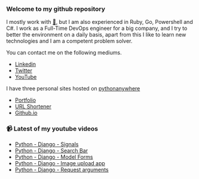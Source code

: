 ### Welcome to my github repository

I mostly work with [:snake:](https://www.python.org/), but I am also experienced in Ruby, Go, Powershell and C#. I work as a Full-Time DevOps engineer for a big company, and I try to better the environment on a daily basis, apart from this I like to learn new technologies and I am a competent problem solver.

You can contact me on the following mediums.
- [Linkedin](https://www.linkedin.com/in/r3ap3rpy)
- [Twitter](https://twitter.com/r3ap3rpy)
- [YouTube](https://www.youtube.com/channel/UC1qkMXH8d2I9DDAtBSeEHqg)

I have three personal sites hosted on [pythonanywhere](https://www.pythonanywhere.com/)
- [Portfolio](http://r3ap3rpy.pythonanywhere.com/)
- [URL Shortener](http://shortenpy.pythonanywhere.com/)
- [Github.io](https://r3ap3rpy.github.io/)

### :video_camera: Latest of my youtube videos
<!-- YOUTUBE:START -->
- [Python - Django - Signals](https://www.youtube.com/watch?v=kyBJ5tmzAzk)
- [Python - Django - Search Bar](https://www.youtube.com/watch?v=SiAG4l2h-wI)
- [Python - Django - Model Forms](https://www.youtube.com/watch?v=BKi2Ag4SanE)
- [Python - Django - Image upload app](https://www.youtube.com/watch?v=vhz3OdiMaKY)
- [Python - Django - Request arguments](https://www.youtube.com/watch?v=bPZBaZCzFHs)
<!-- YOUTUBE:END -->

